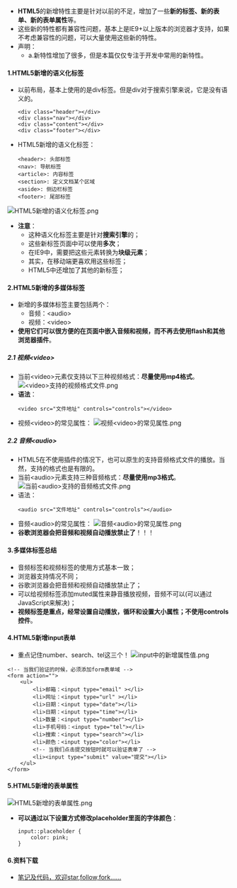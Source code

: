 - **HTML5**的新增特性主要是针对以前的不足，增加了一些**新的标签、新的表单、新的表单属性**等。
- 这些新的特性都有兼容性问题，基本上是IE9+以上版本的浏览器才支持，如果不考虑兼容性的问题，可以大量使用这些新的特性。
- 声明：
    - a.新特性增加了很多，但是本篇仅仅专注于开发中常用的新特性。
#### 1.HTML5新增的语义化标签
- 以前布局，基本上使用的是div标签。但是div对于搜索引擎来说，它是没有语义的。
    ```
    <div class="header"></div>
    <div class="nav"></div>
    <div class="content"></div>
    <div class="footer"></div>
    ```
- HTML5新增的语义化标签：
    ```
    <header>: 头部标签
    <nav>: 导航标签
    <article>: 内容标签
    <section>: 定义文档某个区域
    <aside>: 侧边栏标签
    <footer>: 尾部标签
    ```
![HTML5新增的语义化标签.png](https://upload-images.jianshu.io/upload_images/13407176-6dc68527fea376a1.png?imageMogr2/auto-orient/strip%7CimageView2/2/w/1240)
- **注意**：
    - 这种语义化标签主要是针对**搜索引擎**的；
    - 这些新标签页面中可以使用**多次**；
    - 在IE9中，需要把这些元素转换为**块级元素**；
    - 其实，在移动端更喜欢用这些标签；
    - HTML5中还增加了其他的新标签；
#### 2.HTML5新增的多媒体标签
- 新增的多媒体标签主要包括两个：
    - 音频：\<audio>
    - 视频：\<video>
- **使用它们可以很方便的在页面中嵌入音频和视频，而不再去使用flash和其他浏览器插件**。
##### 2.1 视频\<video>
- 当前\<video>元素仅支持以下三种视频格式：**尽量使用mp4格式**。
![\<video>支持的视频格式文件.png](https://upload-images.jianshu.io/upload_images/13407176-1432477d53ebcbd3.png?imageMogr2/auto-orient/strip%7CimageView2/2/w/1240)
- **语法**：
    ```
    <video src="文件地址" controls="controls"></video>
    ```
- 视频\<video>的常见属性：
![视频\<video>的常见属性.png](https://upload-images.jianshu.io/upload_images/13407176-d46c487a6c2e5e64.png?imageMogr2/auto-orient/strip%7CimageView2/2/w/1240)
##### 2.2 音频\<audio>
- HTML5在不使用插件的情况下，也可以原生的支持音频格式文件的播放。当然，支持的格式也是有限的。
- 当前\<audio>元素支持三种音频格式：**尽量使用mp3格式**。
![当前\<audio>支持的音频格式文件.png](https://upload-images.jianshu.io/upload_images/13407176-3048f6666170e6ce.png?imageMogr2/auto-orient/strip%7CimageView2/2/w/1240)
- 语法：
    ```
    <audio src="文件地址" controls="controls"></audio>
    ```
- 音频\<audio>的常见属性：
![音频\<audio>的常见属性.png](https://upload-images.jianshu.io/upload_images/13407176-ed7ff00b0e2d76c1.png?imageMogr2/auto-orient/strip%7CimageView2/2/w/1240)
- **谷歌浏览器会把音频和视频自动播放禁止了**！！！
#### 3.多媒体标签总结
- 音频标签和视频标签的使用方式基本一致；
- 浏览器支持情况不同；
- 谷歌浏览器会把音频和视频自动播放禁止了；
- 可以给视频标签添加muted属性来静音播放视频，音频不可以(可以通过JavaScript来解决)；
- **视频标签是重点，经常设置自动播放，循环和设置大小属性；不使用controls控件**。
#### 4.HTML5新增input表单
- 重点记住number、search、tel这三个！
![input中的新增属性值.png](https://upload-images.jianshu.io/upload_images/13407176-c744f05151f016ef.png?imageMogr2/auto-orient/strip%7CimageView2/2/w/1240)
```
<!-- 当我们验证的时候，必须添加form表单域 -->
<form action="">
    <ul>
        <li>邮箱：<input type="email" ></li>
        <li>网址：<input type="url" ></li>
        <li>日期：<input type="date"></li>
        <li>日期：<input type="time"></li>
        <li>数量：<input type="number"></li>
        <li>手机号码：<input type="tel"></li>
        <li>搜索：<input type="search"></li>
        <li>颜色：<input type="color"></li>
        <!-- 当我们点击提交按钮时就可以验证表单了 -->
        <li><input type="submit" value="提交"></li>
    </ul>
</form>
```
#### 5.HTML5新增的表单属性
![HTML5新增的表单属性.png](https://upload-images.jianshu.io/upload_images/13407176-04e0e4c7764dd740.png?imageMogr2/auto-orient/strip%7CimageView2/2/w/1240)
- **可以通过以下设置方式修改placeholder里面的字体颜色**：
    ```
    input::placeholder {
        color: pink;
    }
    ```
#### 6.资料下载
 - [笔记及代码，欢迎star,follow,fork......](https://github.com/cdlwhm1217096231/HTML_CSS_JavaScript)